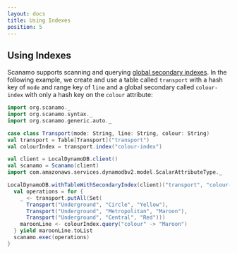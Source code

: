 ```yaml
---
layout: docs
title: Using Indexes
position: 5
---
```


## Using Indexes

Scanamo supports scanning and querying [global secondary indexes](http://docs.aws.amazon.com/amazondynamodb/latest/developerguide/GSI.html). 
In the following example, we create and use a table called `transport` with a hash key 
of `mode` and range key of `line` and a global secondary called `colour-index` 
with only a hash key on the `colour` attribute:

```scala mdoc:silent
import org.scanamo._
import org.scanamo.syntax._
import org.scanamo.generic.auto._

case class Transport(mode: String, line: String, colour: String)
val transport = Table[Transport]("transport")
val colourIndex = transport.index("colour-index")

val client = LocalDynamoDB.client()
val scanamo = Scanamo(client)
import com.amazonaws.services.dynamodbv2.model.ScalarAttributeType._
```
```scala mdoc
LocalDynamoDB.withTableWithSecondaryIndex(client)("transport", "colour-index")("mode" -> S, "line" -> S)("colour" -> S) {
  val operations = for {
    _ <- transport.putAll(Set(
      Transport("Underground", "Circle", "Yellow"),
      Transport("Underground", "Metropolitan", "Maroon"),
      Transport("Underground", "Central", "Red")))
    maroonLine <- colourIndex.query("colour" -> "Maroon")
  } yield maroonLine.toList
  scanamo.exec(operations)
}
```